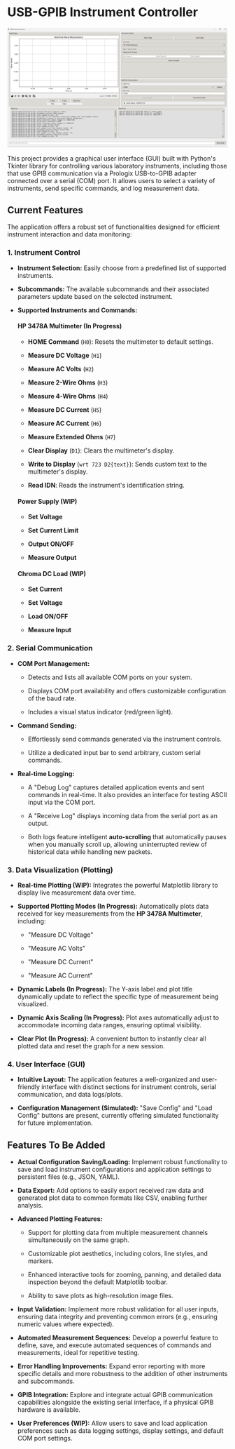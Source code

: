 # USB-GPIB Instrument Controller

![Fully Built Robot](Images/GPIB_IC_GUI.png)

This project provides a graphical user interface (GUI) built with Python's Tkinter library for controlling various laboratory instruments, including those that use GPIB communication via a Prologix USB-to-GPIB adapter connected over a serial (COM) port. It allows users to select a variety of instruments, send specific commands, and log measurement data. 

## Current Features

The application offers a robust set of functionalities designed for efficient instrument interaction and data monitoring:

### 1. Instrument Control

* **Instrument Selection:** Easily choose from a predefined list of supported instruments.

* **Subcommands:** The available subcommands and their associated parameters update based on the selected instrument.

* **Supported Instruments and Commands:**

  #### HP 3478A Multimeter (In Progress)

  * **HOME Command** (`H0`): Resets the multimeter to default settings.

  * **Measure DC Voltage** (`H1`)

  * **Measure AC Volts** (`H2`)

  * **Measure 2-Wire Ohms** (`H3`)

  * **Measure 4-Wire Ohms** (`H4`)

  * **Measure DC Current** (`H5`)

  * **Measure AC Current** (`H6`)

  * **Measure Extended Ohms** (`H7`)

  * **Clear Display** (`D1`): Clears the multimeter's display.

  * **Write to Display** (`wrt 723 D2{text}`): Sends custom text to the multimeter's display.

  * **Read IDN**: Reads the instrument's identification string.
  
  #### Power Supply (WIP)

  * **Set Voltage**

  * **Set Current Limit**

  * **Output ON/OFF**

  * **Measure Output**

  #### Chroma DC Load (WIP)

  * **Set Current**

  * **Set Voltage**

  * **Load ON/OFF**

  * **Measure Input**

### 2. Serial Communication

* **COM Port Management:**

  * Detects and lists all available COM ports on your system.

  * Displays COM port availability and offers customizable configuration of the baud rate.

  * Includes a visual status indicator (red/green light).

* **Command Sending:**

  * Effortlessly send commands generated via the instrument controls.

  * Utilize a dedicated input bar to send arbitrary, custom serial commands.

* **Real-time Logging:**

  * A "Debug Log" captures detailed application events and sent commands in real-time. It also provides an interface for testing ASCII input via the COM port.

  * A "Receive Log" displays incoming data from the serial port as an output.

  * Both logs feature intelligent **auto-scrolling** that automatically pauses when you manually scroll up, allowing uninterrupted review of historical data while handling new packets.

### 3. Data Visualization (Plotting)

* **Real-time Plotting (WIP):** Integrates the powerful Matplotlib library to display live measurement data over time.

* **Supported Plotting Modes (In Progress):** Automatically plots data received for key measurements from the **HP 3478A Multimeter**, including:

  * "Measure DC Voltage"

  * "Measure AC Volts"

  * "Measure DC Current"

  * "Measure AC Current"

* **Dynamic Labels (In Progress):** The Y-axis label and plot title dynamically update to reflect the specific type of measurement being visualized.

* **Dynamic Axis Scaling (In Progress):** Plot axes automatically adjust to accommodate incoming data ranges, ensuring optimal visibility.

* **Clear Plot (In Progress):** A convenient button to instantly clear all plotted data and reset the graph for a new session.

### 4. User Interface (GUI)

* **Intuitive Layout:** The application features a well-organized and user-friendly interface with distinct sections for instrument controls, serial communication, and data logs/plots.

* **Configuration Management (Simulated):** "Save Config" and "Load Config" buttons are present, currently offering simulated functionality for future implementation.

## Features To Be Added

* **Actual Configuration Saving/Loading:** Implement robust functionality to save and load instrument configurations and application settings to persistent files (e.g., JSON, YAML).

* **Data Export:** Add options to easily export received raw data and generated plot data to common formats like CSV, enabling further analysis.

* **Advanced Plotting Features:**

  * Support for plotting data from multiple measurement channels simultaneously on the same graph.

  * Customizable plot aesthetics, including colors, line styles, and markers.

  * Enhanced interactive tools for zooming, panning, and detailed data inspection beyond the default Matplotlib toolbar.

  * Ability to save plots as high-resolution image files.

* **Input Validation:** Implement more robust validation for all user inputs, ensuring data integrity and preventing common errors (e.g., ensuring numeric values where expected).

* **Automated Measurement Sequences:** Develop a powerful feature to define, save, and execute automated sequences of commands and measurements, ideal for repetitive testing.

* **Error Handling Improvements:** Expand error reporting with more specific details and more robustness to the addition of other instruments and subcommands.

* **GPIB Integration:** Explore and integrate actual GPIB communication capabilities alongside the existing serial interface, if a physical GPIB hardware is available.

* **User Preferences (WIP):** Allow users to save and load application preferences such as data logging settings, display settings, and default COM port settings.